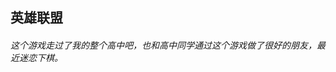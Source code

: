 ## 英雄联盟
###### 这个游戏走过了我的整个高中吧，也和高中同学通过这个游戏做了很好的朋友，最近迷恋下棋。

<base-photolist value="games/lol/" imgName="lol" :number="3"/>